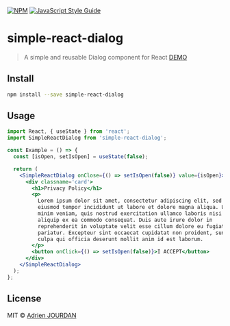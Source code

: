 [![NPM](https://img.shields.io/npm/v/simple-react-dialog.svg)](https://www.npmjs.com/package/simple-react-dialog) [![JavaScript Style Guide](https://img.shields.io/badge/code_style-standard-brightgreen.svg)](https://standardjs.com)

# simple-react-dialog

> A simple and reusable Dialog component for React [DEMO](https://a-jourdan.github.io/simple-react-dialog/)

## Install

```bash
npm install --save simple-react-dialog
```

## Usage

```jsx
import React, { useState } from 'react';
import SimpleReactDialog from 'simple-react-dialog';

const Example = () => {
  const [isOpen, setIsOpen] = useState(false);

  return (
    <SimpleReactDialog onClose={() => setIsOpen(false)} value={isOpen}>
      <div classname='card'>
        <h1>Privacy Policy</h1>
        <p>
          Lorem ipsum dolor sit amet, consectetur adipiscing elit, sed do
          eiusmod tempor incididunt ut labore et dolore magna aliqua. Ut enim ad
          minim veniam, quis nostrud exercitation ullamco laboris nisi ut
          aliquip ex ea commodo consequat. Duis aute irure dolor in
          reprehenderit in voluptate velit esse cillum dolore eu fugiat nulla
          pariatur. Excepteur sint occaecat cupidatat non proident, sunt in
          culpa qui officia deserunt mollit anim id est laborum.
        </p>
        <button onClick={() => setIsOpen(false)}>I ACCEPT</button>
      </div>
    </SimpleReactDialog>
  );
};
```

## License

MIT © [Adrien JOURDAN](https://gitlab.com/adrien.jourdan1)
